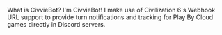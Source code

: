 What is CivvieBot?
I'm CivvieBot! I make use of Civilization 6's Webhook URL support to provide turn notifications and tracking for Play By Cloud games directly in Discord servers.